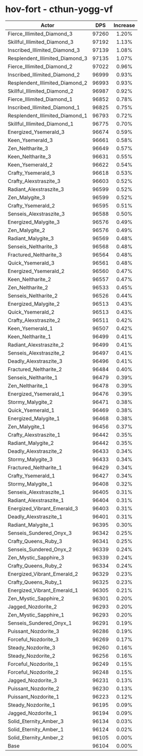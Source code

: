 # hov-fort - cthun-yogg-vf
| Actor | DPS | Increase |
|---|:---:|:---:|
|Fierce_Illimited_Diamond_3|97260|1.20%|
|Skillful_Illimited_Diamond_3|97192|1.13%|
|Inscribed_Illimited_Diamond_3|97139|1.08%|
|Resplendent_Illimited_Diamond_3|97135|1.07%|
|Fierce_Illimited_Diamond_2|97022|0.96%|
|Inscribed_Illimited_Diamond_2|96999|0.93%|
|Resplendent_Illimited_Diamond_2|96993|0.93%|
|Skillful_Illimited_Diamond_2|96987|0.92%|
|Fierce_Illimited_Diamond_1|96852|0.78%|
|Inscribed_Illimited_Diamond_1|96825|0.75%|
|Resplendent_Illimited_Diamond_1|96793|0.72%|
|Skillful_Illimited_Diamond_1|96775|0.70%|
|Energized_Ysemerald_3|96674|0.59%|
|Keen_Ysemerald_3|96661|0.58%|
|Zen_Neltharite_3|96649|0.57%|
|Keen_Neltharite_3|96631|0.55%|
|Keen_Ysemerald_2|96622|0.54%|
|Crafty_Ysemerald_3|96618|0.53%|
|Crafty_Alexstraszite_3|96603|0.52%|
|Radiant_Alexstraszite_3|96599|0.52%|
|Zen_Malygite_3|96599|0.52%|
|Crafty_Ysemerald_2|96595|0.51%|
|Senseis_Alexstraszite_3|96588|0.50%|
|Energized_Malygite_3|96576|0.49%|
|Zen_Malygite_2|96576|0.49%|
|Radiant_Malygite_3|96569|0.48%|
|Senseis_Neltharite_3|96568|0.48%|
|Fractured_Neltharite_3|96564|0.48%|
|Quick_Ysemerald_3|96561|0.48%|
|Energized_Ysemerald_2|96560|0.47%|
|Keen_Neltharite_2|96557|0.47%|
|Zen_Neltharite_2|96533|0.45%|
|Senseis_Neltharite_2|96526|0.44%|
|Energized_Malygite_2|96513|0.43%|
|Quick_Ysemerald_2|96513|0.43%|
|Crafty_Alexstraszite_2|96511|0.42%|
|Keen_Ysemerald_1|96507|0.42%|
|Keen_Neltharite_1|96499|0.41%|
|Radiant_Alexstraszite_2|96499|0.41%|
|Senseis_Alexstraszite_2|96497|0.41%|
|Deadly_Alexstraszite_3|96496|0.41%|
|Fractured_Neltharite_2|96484|0.40%|
|Senseis_Neltharite_1|96479|0.39%|
|Zen_Neltharite_1|96478|0.39%|
|Energized_Ysemerald_1|96476|0.39%|
|Stormy_Malygite_2|96471|0.38%|
|Quick_Ysemerald_1|96469|0.38%|
|Energized_Malygite_1|96468|0.38%|
|Zen_Malygite_1|96456|0.37%|
|Crafty_Alexstraszite_1|96442|0.35%|
|Radiant_Malygite_2|96442|0.35%|
|Deadly_Alexstraszite_2|96433|0.34%|
|Stormy_Malygite_3|96433|0.34%|
|Fractured_Neltharite_1|96429|0.34%|
|Crafty_Ysemerald_1|96427|0.34%|
|Stormy_Malygite_1|96408|0.32%|
|Senseis_Alexstraszite_1|96405|0.31%|
|Radiant_Alexstraszite_1|96404|0.31%|
|Energized_Vibrant_Emerald_3|96403|0.31%|
|Deadly_Alexstraszite_1|96401|0.31%|
|Radiant_Malygite_1|96395|0.30%|
|Senseis_Sundered_Onyx_3|96342|0.25%|
|Crafty_Queens_Ruby_3|96341|0.25%|
|Senseis_Sundered_Onyx_2|96339|0.24%|
|Zen_Mystic_Sapphire_3|96339|0.24%|
|Crafty_Queens_Ruby_2|96334|0.24%|
|Energized_Vibrant_Emerald_2|96329|0.23%|
|Crafty_Queens_Ruby_1|96325|0.23%|
|Energized_Vibrant_Emerald_1|96305|0.21%|
|Zen_Mystic_Sapphire_2|96301|0.20%|
|Jagged_Nozdorite_2|96293|0.20%|
|Zen_Mystic_Sapphire_1|96293|0.20%|
|Senseis_Sundered_Onyx_1|96291|0.19%|
|Puissant_Nozdorite_3|96286|0.19%|
|Forceful_Nozdorite_3|96269|0.17%|
|Steady_Nozdorite_3|96260|0.16%|
|Steady_Nozdorite_2|96256|0.16%|
|Forceful_Nozdorite_1|96249|0.15%|
|Forceful_Nozdorite_2|96248|0.15%|
|Jagged_Nozdorite_3|96231|0.13%|
|Puissant_Nozdorite_2|96230|0.13%|
|Puissant_Nozdorite_1|96223|0.12%|
|Steady_Nozdorite_1|96195|0.09%|
|Jagged_Nozdorite_1|96194|0.09%|
|Solid_Eternity_Amber_3|96134|0.03%|
|Solid_Eternity_Amber_1|96124|0.02%|
|Solid_Eternity_Amber_2|96105|0.00%|
|Base|96104|0.00%|
